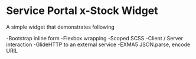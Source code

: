 # Service Portal x-Stock Widget
A simple widget that demonstrates following 

-Bootstrap inline form
-Flexbox wrapping
-Scoped SCSS
-Client / Server interaction
-GlideHTTP to an external service
-EXMA5 JSON.parse, encode URIL



